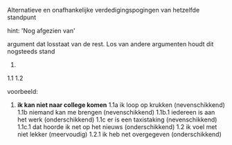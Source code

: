 Alternatieve en onafhankelijke verdedigingspogingen van hetzelfde standpunt

hint: 'Nog afgezien van'

argument dat losstaat van de rest. Los van andere argumenten houdt dit nogsteeds stand

1.
1.1
1.2

voorbeeld:
1. **ik kan niet naar college komen**
1.1a ik loop op krukken (nevenschikkend)
1.1b niemand kan me brengen (nevenschikkend)
1.1b.1 iedereen is aan het werk (onderschikkend)
1.1c er is een taxistaking (nevenschikkend)
1.1c.1 dat hoorde ik net op het nieuws (onderschikkend)
1.2 ik voel met niet lekker (meervoudig)
1.2.1 ik heb net overgegeven (onderschikkend)
